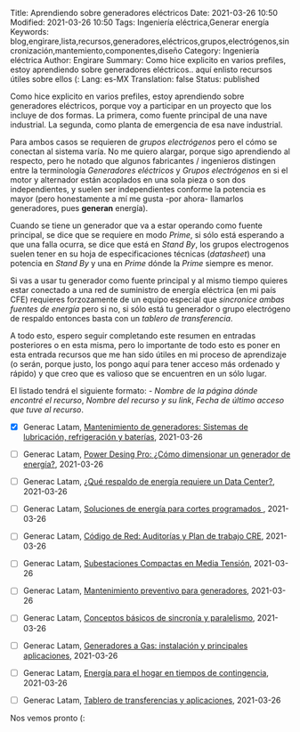 Title: Aprendiendo sobre generadores eléctricos
Date: 2021-03-26 10:50
Modified: 2021-03-26 10:50
Tags: Ingeniería eléctrica,Generar energía
Keywords: blog,engirare,lista,recursos,generadores,eléctricos,grupos,electrógenos,sincronización,mantemiento,componentes,diseño
Category: Ingeniería eléctrica
Author: Engirare
Summary: Como hice explicito en varios prefiles, estoy aprendiendo sobre generadores eléctricos.. aquí enlisto recursos útiles sobre ellos (:
Lang: es-MX
Translation: false
Status: published


Como hice explicito en varios prefiles, estoy aprendiendo sobre generadores eléctricos, porque voy a participar en un proyecto que los incluye de dos formas. La primera, como fuente principal de una nave industrial. La segunda, como planta de emergencia de esa nave industrial.

Para ambos casos se requieren de _grupos electrógenos_ pero el cómo se conectan al sistema varía. No me quiero alargar, porque sigo aprendiendo al respecto, pero he notado que algunos fabricantes / ingenieros distingen entre la terminología _Generadores eléctricos_ y _Grupos electrógenos_ en si el motor y alternador están acoplados en una sola pieza o son dos independientes, y suelen ser independientes conforme la potencia es mayor (pero honestamente a mí me gusta -por ahora- llamarlos generadores, pues __generan__ energía).

Cuando se tiene un generador que va a estar operando como fuente principal, se dice que se requiere en modo _Prime_, si sólo está esperando a que una falla ocurra, se dice que está en _Stand By_, los grupos electrogenos suelen tener en su hoja de especificaciones técnicas (_datasheet_) una potencia en _Stand By_ y una en _Prime_ dónde la _Prime_ siempre es menor.

Si vas a usar tu generador como fuente principal y al mismo tiempo quieres estar conectado a una red de suministro de energía eléctrica (en mi país CFE) requieres forzozamente de un equipo especial que _sincronice ambas fuentes de energía_ pero si no, si sólo está tu generador o grupo electrógeno de respaldo entonces basta con un _tablero de transferencia_.

A todo esto, espero seguir completando este resumen en entradas posteriores o en esta misma, pero lo importante de todo esto es poner en esta entrada recursos que me han sido útiles en mi proceso de aprendizaje (o serán, porque justo, los pongo aquí para tener acceso más ordenado y rápido) y que creo que es valioso que se encuentren en un sólo lugar.

El listado tendrá el siguiente formato: - _Nombre de la página dónde encontré el recurso_, _Nombre del recurso y su link_, _Fecha de último acceso que tuve al recurso_.

- [x] Generac Latam, [Mantenimiento de generadores: Sistemas de lubricación, refrigeración y baterías](https://generac.wistia.com/medias/leiecf9can?utm_campaign=webinars&utm_content=139039903&utm_medium=social&utm_source=facebook&hss_channel=fbp-570470542992633), 2021-03-26
- [ ] Generac Latam, [Power Desing Pro: ¿Cómo dimensionar un generador de energía?](https://generac.wistia.com/medias/oa4r9jvg7i?utm_content=137314854&utm_medium=social&utm_source=facebook&hss_channel=fbp-570470542992633), 2021-03-26
- [ ] Generac Latam, [¿Qué respaldo de energía requiere un Data Center?](https://generac.wistia.com/medias/7p5y9tgius), 2021-03-26
- [ ] Generac Latam, [Soluciones de energía para cortes programados ](https://generac.wistia.com/medias/sg2twfo486?utm_campaign=webinars&utm_content=147947975&utm_medium=social&utm_source=facebook&hss_channel=fbp-570470542992633), 2021-03-26
- [ ] Generac Latam, [Código de Red: Auditorías y Plan de trabajo CRE](https://generac.wistia.com/medias/6ueczreahv?utm_campaign=webinars&utm_content=125131632&utm_medium=social&utm_source=facebook&hss_channel=fbp-570470542992633), 2021-03-26
- [ ] Generac Latam, [Subestaciones Compactas en Media Tensión](https://generac.wistia.com/medias/6d9lmdtraq?utm_campaign=FMB%20-%20FEBRERO%202021&utm_content=154683719&utm_medium=social&utm_source=linkedin&hss_channel=lcp-9323109), 2021-03-26
- [ ] Generac Latam, [Mantenimiento preventivo para generadores](https://generac.wistia.com/medias/tz83liutkv?utm_campaign=webinars&utm_content=133196988&utm_medium=social&utm_source=facebook&hss_channel=fbp-570470542992633), 2021-03-26
- [ ] Generac Latam, [Conceptos básicos de sincronía y paralelismo](https://generac.wistia.com/medias/j0gk6fjkk9?utm_content=145050280&utm_medium=social&utm_source=facebook&hss_channel=fbp-570470542992633), 2021-03-26
- [ ] Generac Latam, [Generadores a Gas: instalación y principales aplicaciones](https://generac.wistia.com/medias/33l47qbcsm), 2021-03-26
- [ ] Generac Latam, [Energía para el hogar en tiempos de contingencia](https://generac.wistia.com/medias/yrkutsy6ac?utm_campaign=webinars&utm_content=141457787&utm_medium=social&utm_source=facebook&hss_channel=fbp-570470542992633), 2021-03-26
- [ ] Generac Latam, [Tablero de transferencias y aplicaciones](https://generac.wistia.com/medias/q4s2bw88xc?utm_campaign=webinars&utm_content=128603270&utm_medium=social&utm_source=facebook&hss_channel=fbp-570470542992633), 2021-03-26


Nos vemos pronto (:
